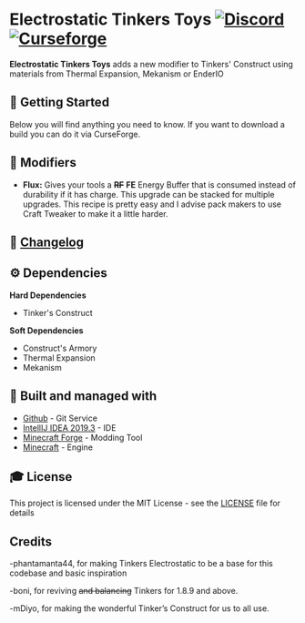 # Electrostatic Tinkers Toys [![Discord][discordImg]][discordLink] [![Curseforge][curseImg]][curseLink]


**Electrostatic Tinkers Toys** adds a new modifier to Tinkers' Construct using materials from Thermal Expansion, Mekanism or EnderIO

## 🚀 Getting Started
Below you will find anything you need to know. If you want to download a build you can do it via CurseForge. 

## 📇 Modifiers

* **Flux:** Gives your tools a ~~**RF**~~ **FE** Energy Buffer that is consumed instead of durability if it has charge. This upgrade can be stacked for multiple upgrades. This recipe is pretty easy and I advise pack makers to use Craft Tweaker to make it a little harder.

## 📜 [Changelog](Changelog.md)



## ⚙️ Dependencies

**Hard Dependencies**
- Tinker's Construct

**Soft Dependencies**
- Construct's Armory
- Thermal Expansion
- Mekanism


## 🚀 Built and managed with 

* [Github](http://www.github.com/) - Git Service
* [IntellIJ IDEA 2019.3](https://www.jetbrains.com/idea/download/) - IDE
* [Minecraft Forge](https://files.minecraftforge.net/) - Modding Tool
* [Minecraft](https://www.minecraft.net/) - Engine


## 🎓 License

This project is licensed under the MIT License - see the [LICENSE](LICENSE.md) file for details

## Credits

-phantamanta44, for making Tinkers Electrostatic to be a base for this codebase and basic inspiration

-boni, for reviving ~~and balancing~~ Tinkers for 1.8.9 and above.

-mDiyo, for making the wonderful Tinker’s Construct for us to all use.

[discordImg]: https://img.shields.io/discord/671902942466408478.svg?logo=discord&logoWidth=18&colorB=7289DA&style=for-the-badge
[discordLink]: https://discord.gg/F55qYKm

[curseImg]: http://cf.way2muchnoise.eu/348423.svg?badge_style=for_the_badge

[curseLink]: https://www.curseforge.com/minecraft/mc-mods/electrostatic-tinkers-toys
